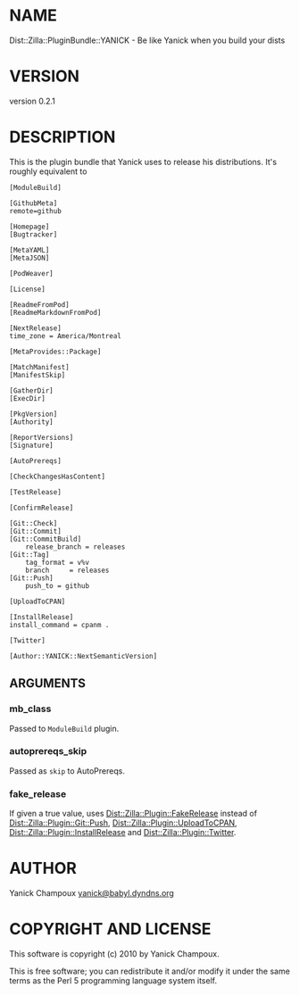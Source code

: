 # NAME

Dist::Zilla::PluginBundle::YANICK - Be like Yanick when you build your dists

# VERSION

version 0.2.1

# DESCRIPTION

This is the plugin bundle that Yanick uses to release
his distributions. It's roughly equivalent to

    [ModuleBuild]

    [GithubMeta]
    remote=github

    [Homepage]
    [Bugtracker]

    [MetaYAML]
    [MetaJSON]

    [PodWeaver]

    [License]

    [ReadmeFromPod]
    [ReadmeMarkdownFromPod]

    [NextRelease]
    time_zone = America/Montreal

    [MetaProvides::Package]

    [MatchManifest]
    [ManifestSkip]

    [GatherDir]
    [ExecDir]

    [PkgVersion]
    [Authority]

    [ReportVersions]
    [Signature]

    [AutoPrereqs]

    [CheckChangesHasContent]

    [TestRelease]

    [ConfirmRelease]

    [Git::Check]
    [Git::Commit]
    [Git::CommitBuild]
        release_branch = releases
    [Git::Tag]
        tag_format = v%v
        branch     = releases
    [Git::Push]
        push_to = github

    [UploadToCPAN]

    [InstallRelease]
    install_command = cpanm .

    [Twitter]

    [Author::YANICK::NextSemanticVersion]

## ARGUMENTS

### mb_class

Passed to `ModuleBuild` plugin.

### autoprereqs_skip

Passed as `skip` to AutoPrereqs.

### fake_release

If given a true value, uses [Dist::Zilla::Plugin::FakeRelease](http://search.cpan.org/perldoc?Dist::Zilla::Plugin::FakeRelease)
instead of 
[Dist::Zilla::Plugin::Git::Push](http://search.cpan.org/perldoc?Dist::Zilla::Plugin::Git::Push),
[Dist::Zilla::Plugin::UploadToCPAN](http://search.cpan.org/perldoc?Dist::Zilla::Plugin::UploadToCPAN),
[Dist::Zilla::Plugin::InstallRelease](http://search.cpan.org/perldoc?Dist::Zilla::Plugin::InstallRelease) and
[Dist::Zilla::Plugin::Twitter](http://search.cpan.org/perldoc?Dist::Zilla::Plugin::Twitter).

# AUTHOR

Yanick Champoux <yanick@babyl.dyndns.org>

# COPYRIGHT AND LICENSE

This software is copyright (c) 2010 by Yanick Champoux.

This is free software; you can redistribute it and/or modify it under
the same terms as the Perl 5 programming language system itself.